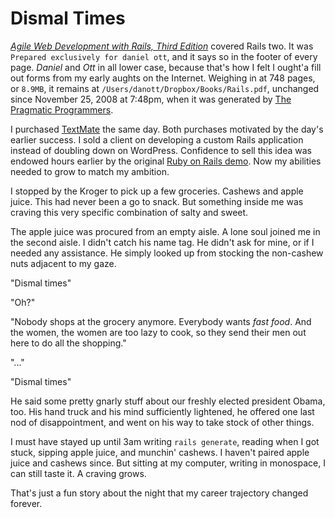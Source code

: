 <!--data 2020-11-05 #newsletter -->

# Dismal Times

_[Agile Web Development with Rails, Third Edition][]_ covered Rails two. It was `Prepared exclusively for daniel ott`, and it says so in the footer of every page. _Daniel_ and _Ott_ in all lower case, because that's how I felt I ought'a fill out forms from my early aughts on the Internet. Weighing in at 748 pages, or `8.9MB`, it remains at `/Users/danott/Dropbox/Books/Rails.pdf`, unchanged since November 25, 2008 at 7:48pm, when it was generated by [The Pragmatic Programmers][].

I purchased [TextMate][] the same day. Both purchases motivated by the day's earlier success. I sold a client on developing a custom Rails application instead of doubling down on WordPress. Confidence to sell this idea was endowed hours earlier by the original [Ruby on Rails demo][]. Now my abilities needed to grow to match my ambition.

I stopped by the Kroger to pick up a few groceries. Cashews and apple juice. This had never been a go to snack. But something inside me was craving this very specific combination of salty and sweet.

The apple juice was procured from an empty aisle. A lone soul joined me in the second aisle. I didn't catch his name tag. He didn't ask for mine, or if I needed any assistance. He simply looked up from stocking the non-cashew nuts adjacent to my gaze.

"Dismal times"

"Oh?"

"Nobody shops at the grocery anymore. Everybody wants _fast food_. And the women, the women are too lazy to cook, so they send their men out here to do all the shopping."

"..."

"Dismal times"

He said some pretty gnarly stuff about our freshly elected president Obama, too. His hand truck and his mind sufficiently lightened, he offered one last nod of disappointment, and went on his way to take stock of other things.

I must have stayed up until 3am writing `rails generate`, reading when I got stuck, sipping apple juice, and munchin' cashews. I haven't paired apple juice and cashews since. But sitting at my computer, writing in monospace, I can still taste it. A craving grows.

That's just a fun story about the night that my career trajectory changed forever.

[agile web development with rails, third edition]: https://pragprog.com/search/?q=Agile+Web+Development+with+Rails
[the pragmatic programmers]: https://pragprog.com
[textmate]: https://macromates.com
[ruby on rails demo]: https://www.youtube.com/watch?v=Gzj723LkRJY